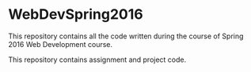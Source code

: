# WebDevSpring2016

This repository contains all the code written during the course of Spring 2016 
Web Development course.

This repository contains assignment and project code.

